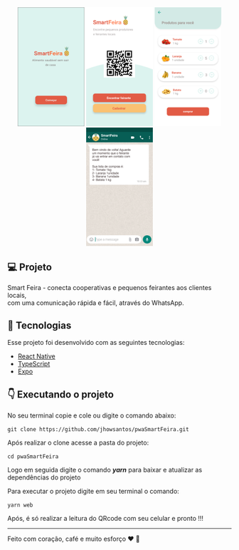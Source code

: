 <div align="center">
  <img alt="1" title="Home do App" src=".github/Celular-1.png" width='150px'/>
  <img alt="2" title="Tela com QRCode e botoes" src=".github/Celular-2.png" width='150px'/>
  <img alt="3" title="Lista de Itens" src=".github/Celular-3.png" width='150px'/>
  <img alt="4" title="Tela WhatsApp" src=".github/Celular-4.png" width='150px'/>
</div>  

## :computer: Projeto

Smart Feira - conecta cooperativas e pequenos feirantes aos clientes locais,  
com uma comunicação rápida e fácil, através do WhatsApp.

## :pushpin: Tecnologias

Esse projeto foi desenvolvido com as seguintes tecnologias:

- [React Native](https://reactnative.dev/)
- [TypeScript](https://www.typescriptlang.org/)
- [Expo](https://expo.io/)



## :point_down: Executando o projeto

No seu terminal copie e cole ou digite o comando abaixo:

```git
git clone https://github.com/jhowsantos/pwaSmartFeira.git
````

Após realizar o clone acesse a pasta do projeto:

```git
cd pwaSmartFeira
````

Logo em seguida digite o comando __*yarn*__ para baixar e atualizar as dependências do projeto

Para executar o projeto digite em seu terminal o comando:

```terminal
yarn web
````

Após, é só realizar a leitura do QRcode com seu celular e pronto !!!

---
Feito com coração, café e muito esforço :heart: :rocket: